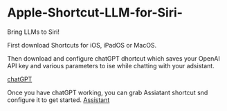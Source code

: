 # Apple-Shortcut-LLM-for-Siri-
Bring LLMs to Siri!

First download Shortcuts for iOS, iPadOS or MacOS.

Then download and configure chatGPT dhortcut which saves your OpenAI API key and various parameters to ise while chatting with your adsistant.

[chatGPT](https://www.icloud.com/shortcuts/c25ff03b933648e3b0fa9473093b14d1)


Once you have chatGPT working, you can grab Assiatant shortcut snd configure it to get started.
[Assistant](https://www.icloud.com/shortcuts/0f7c087994e14c019195c7d60088f9a2)
